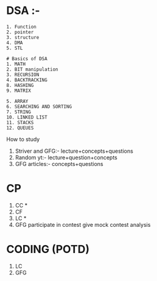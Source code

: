 # DSA :-
    1. Function 
    2. pointer 
    3. structure 
    4. DMA 
    5. STL

    # Basics of DSA
    1. MATH 
    2. BIT manipulation 
    3. RECURSION 
    4. BACKTRACKING 
    8. HASHING 
    9. MATRIX

    5. ARRAY 
    6. SEARCHING AND SORTING 
    7. STRING 
    10. LINKED LIST 
    11. STACKS 
    12. QUEUES

  How to study
  1. Striver and GFG:- lecture+concepts+questions
  2. Random yt:-  lecture+question+concepts
  3. GFG articles:- concepts+questions

# CP 
  1. CC *
  2. CF
  3. LC * 
  4. GFG 
    participate in contest
    give mock contest
    analysis

# CODING (POTD) 
  1. LC
  2. GFG





 